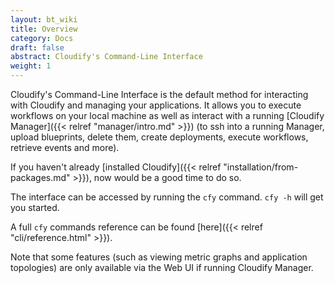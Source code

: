 ```yaml
---
layout: bt_wiki
title: Overview
category: Docs
draft: false
abstract: Cloudify's Command-Line Interface
weight: 1
---
```


Cloudify's Command-Line Interface is the default method for interacting with Cloudify and managing your applications. It allows you to execute workflows on your local machine as well as interact with a running [Cloudify Manager]({{< relref "manager/intro.md" >}}) (to ssh into a running Manager, upload blueprints, delete them, create deployments, execute workflows, retrieve events and more).

If you haven't already [installed Cloudify]({{< relref "installation/from-packages.md" >}}), now would be a good time to do so.

The interface can be accessed by running the `cfy` command. `cfy -h` will get you started.

A full `cfy` commands reference can be found [here]({{< relref "cli/reference.html" >}}).

Note that some features (such as viewing metric graphs and application topologies) are only available via the Web UI if running Cloudify Manager.